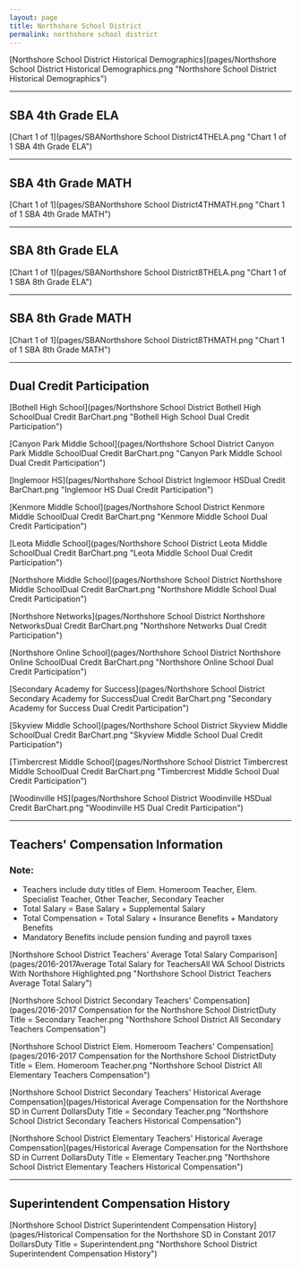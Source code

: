 ```yaml
---
layout: page
title: Northshore School District
permalink: northshore school district
---
```



[Northshore School District Historical Demographics](pages/Northshore School District Historical Demographics.png "Northshore School District Historical Demographics")

___

## SBA 4th Grade ELA

[Chart 1 of 1](pages/SBANorthshore School District4THELA.png "Chart 1 of 1 SBA 4th Grade ELA")


___

## SBA 4th Grade MATH

[Chart 1 of 1](pages/SBANorthshore School District4THMATH.png "Chart 1 of 1 SBA 4th Grade MATH")


___

## SBA 8th Grade ELA

[Chart 1 of 1](pages/SBANorthshore School District8THELA.png "Chart 1 of 1 SBA 8th Grade ELA")


___

## SBA 8th Grade MATH

[Chart 1 of 1](pages/SBANorthshore School District8THMATH.png "Chart 1 of 1 SBA 8th Grade MATH")


___

## Dual Credit Participation

[Bothell High School](pages/Northshore School District Bothell High SchoolDual Credit BarChart.png "Bothell High School Dual Credit Participation")

[Canyon Park Middle School](pages/Northshore School District Canyon Park Middle SchoolDual Credit BarChart.png "Canyon Park Middle School Dual Credit Participation")

[Inglemoor HS](pages/Northshore School District Inglemoor HSDual Credit BarChart.png "Inglemoor HS Dual Credit Participation")

[Kenmore Middle School](pages/Northshore School District Kenmore Middle SchoolDual Credit BarChart.png "Kenmore Middle School Dual Credit Participation")

[Leota Middle School](pages/Northshore School District Leota Middle SchoolDual Credit BarChart.png "Leota Middle School Dual Credit Participation")

[Northshore Middle School](pages/Northshore School District Northshore Middle SchoolDual Credit BarChart.png "Northshore Middle School Dual Credit Participation")

[Northshore Networks](pages/Northshore School District Northshore NetworksDual Credit BarChart.png "Northshore Networks Dual Credit Participation")

[Northshore Online School](pages/Northshore School District Northshore Online SchoolDual Credit BarChart.png "Northshore Online School Dual Credit Participation")

[Secondary Academy for Success](pages/Northshore School District Secondary Academy for SuccessDual Credit BarChart.png "Secondary Academy for Success Dual Credit Participation")

[Skyview Middle School](pages/Northshore School District Skyview Middle SchoolDual Credit BarChart.png "Skyview Middle School Dual Credit Participation")

[Timbercrest Middle School](pages/Northshore School District Timbercrest Middle SchoolDual Credit BarChart.png "Timbercrest Middle School Dual Credit Participation")

[Woodinville HS](pages/Northshore School District Woodinville HSDual Credit BarChart.png "Woodinville HS Dual Credit Participation")


___

## Teachers' Compensation Information
### Note:
- Teachers include duty titles of Elem. Homeroom Teacher, Elem. Specialist Teacher, Other Teacher, Secondary Teacher
- Total Salary = Base Salary + Supplemental Salary
- Total Compensation = Total Salary + Insurance Benefits + Mandatory Benefits
- Mandatory Benefits include pension funding and payroll taxes

[Northshore School District Teachers' Average Total Salary Comparison](pages/2016-2017Average Total Salary for TeachersAll WA School Districts With Northshore Highlighted.png "Northshore School District Teachers Average Total Salary")

[Northshore School District Secondary Teachers' Compensation](pages/2016-2017 Compensation for the Northshore School DistrictDuty Title = Secondary Teacher.png "Northshore School District All Secondary Teachers Compensation")

[Northshore School District Elem. Homeroom Teachers' Compensation](pages/2016-2017 Compensation for the Northshore School DistrictDuty Title = Elem. Homeroom Teacher.png "Northshore School District All Elementary Teachers Compensation")

[Northshore School District Secondary Teachers' Historical Average Compensation](pages/Historical Average Compensation for the Northshore SD in Current DollarsDuty Title = Secondary Teacher.png "Northshore School District Secondary Teachers Historical Compensation")

[Northshore School District Elementary Teachers' Historical Average Compensation](pages/Historical Average Compensation for the Northshore SD in Current DollarsDuty Title = Elementary Teacher.png "Northshore School District Elementary Teachers Historical Compensation")


___

## Superintendent Compensation History

[Northshore School District Superintendent Compensation History](pages/Historical Compensation for the Northshore SD in Constant 2017 DollarsDuty Title = Superintendent.png "Northshore School District Superintendent Compensation History")

